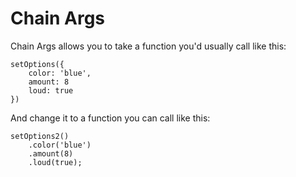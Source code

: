# Chain Args
Chain Args allows you to take a function you'd usually call like this:

```
setOptions({
    color: 'blue',
    amount: 8
    loud: true
})
```

And change it to a function you can call like this:

```
setOptions2()
    .color('blue')
    .amount(8)
    .loud(true);
```
